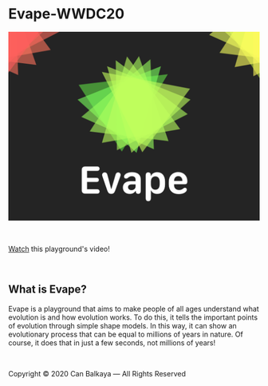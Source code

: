 # Evape-WWDC20
![Cover](Images/Cover.png)

&nbsp;

[Watch](https://www.youtube.com/watch?v=QMQnLFypW3Y) this playground's video!

&nbsp;

## What is Evape?
Evape is a playground that aims to make people of all ages understand what evolution is and how evolution works. To do this, it tells the important points of evolution through simple shape models. In this way, it can show an evolutionary process that can be equal to millions of years in nature. Of course, it does that in just a few seconds, not millions of years!

&nbsp;

Copyright © 2020 Can Balkaya — All Rights Reserved
